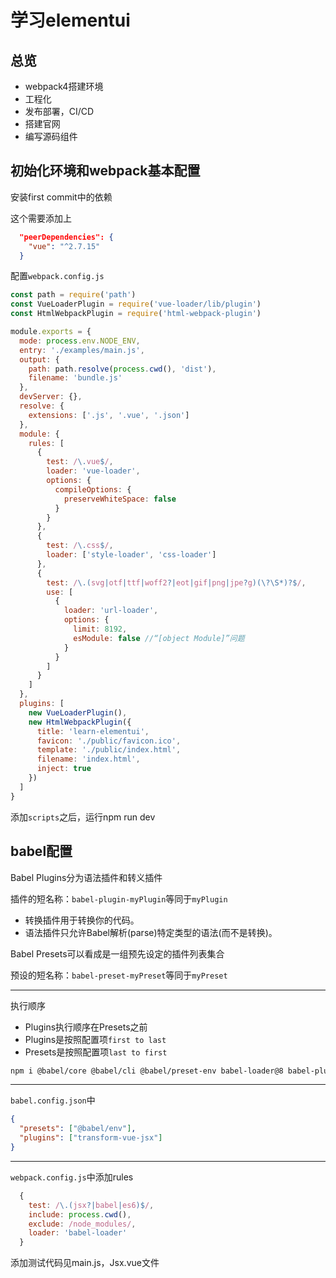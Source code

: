 # 学习elementui

## 总览

- webpack4搭建环境
- 工程化
- 发布部署，CI/CD
- 搭建官网
- 编写源码组件

## 初始化环境和webpack基本配置

安装first commit中的依赖

这个需要添加上
```json
  "peerDependencies": {
    "vue": "^2.7.15"
  }
```

配置`webpack.config.js`

```js
const path = require('path')
const VueLoaderPlugin = require('vue-loader/lib/plugin')
const HtmlWebpackPlugin = require('html-webpack-plugin')

module.exports = {
  mode: process.env.NODE_ENV,
  entry: './examples/main.js',
  output: {
    path: path.resolve(process.cwd(), 'dist'),
    filename: 'bundle.js'
  },
  devServer: {},
  resolve: {
    extensions: ['.js', '.vue', '.json']
  },
  module: {
    rules: [
      {
        test: /\.vue$/,
        loader: 'vue-loader',
        options: {
          compileOptions: {
            preserveWhiteSpace: false
          }
        }
      },
      {
        test: /\.css$/,
        loader: ['style-loader', 'css-loader']
      },
      {
        test: /\.(svg|otf|ttf|woff2?|eot|gif|png|jpe?g)(\?\S*)?$/,
        use: [
          {
            loader: 'url-loader',
            options: {
              limit: 8192,
              esModule: false //“[object Module]”问题
            }
          }
        ]
      }
    ]
  },
  plugins: [
    new VueLoaderPlugin(),
    new HtmlWebpackPlugin({
      title: 'learn-elementui',
      favicon: './public/favicon.ico',
      template: './public/index.html',
      filename: 'index.html',
      inject: true
    })
  ]
}
```

添加`scripts`之后，运行npm run dev

## babel配置

Babel Plugins分为语法插件和转义插件

插件的短名称：`babel-plugin-myPlugin`等同于`myPlugin`

- 转换插件用于转换你的代码。
- 语法插件只允许Babel解析(parse)特定类型的语法(而不是转换)。

Babel Presets可以看成是一组预先设定的插件列表集合

预设的短名称：`babel-preset-myPreset`等同于`myPreset`

---
执行顺序

- Plugins执行顺序在Presets之前
- Plugins是按照配置项`first to last`
- Presets是按照配置项`last to first`
    
```bash
npm i @babel/core @babel/cli @babel/preset-env babel-loader@8 babel-plugin-syntax-jsx babel-plugin-transform-vue-jsx -D
```

---
`babel.config.json`中

```json
{
  "presets": ["@babel/env"],
  "plugins": ["transform-vue-jsx"]
}
```

---
`webpack.config.js`中添加rules

```js
  {
    test: /\.(jsx?|babel|es6)$/,
    include: process.cwd(),
    exclude: /node_modules/,
    loader: 'babel-loader'
  }
```

添加测试代码见main.js，Jsx.vue文件

